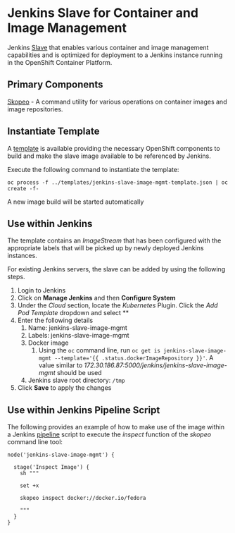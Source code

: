 Jenkins Slave for Container and Image Management
=============================

Jenkins [Slave](https://wiki.jenkins-ci.org/display/JENKINS/Distributed+builds) that enables various container and image management capabilities and is optimized for deployment to a Jenkins instance running in the OpenShift Container Platform.

## Primary Components

[Skopeo](https://github.com/projectatomic/skopeo/) - A command utility for various operations on container images and image repositories.


## Instantiate Template

A [template](../templates/jenkins-slave-image-mgmt-template.json) is available providing the necessary OpenShift components to build and make the slave image available to be referenced by Jenkins.

Execute the following command to instantiate the template:

```
oc process -f ../templates/jenkins-slave-image-mgmt-template.json | oc create -f-
```

A new image build will be started automatically

## Use within Jenkins

The template contains an *ImageStream* that has been configured with the appropriate labels that will be picked up by newly deployed Jenkins instances. 

For existing Jenkins servers, the slave can be added by using the following steps.

1. Login to Jenkins
2. Click on **Manage Jenkins** and then **Configure System**
3. Under the *Cloud* section, locate the *Kubernetes* Plugin. Click the *Add Pod Template* dropdown and select **
4. Enter the following details
	1. Name: jenkins-slave-image-mgmt
	2. Labels: jenkins-slave-image-mgmt 
	3. Docker image
		1. Using the `oc` command line, run `oc get is jenkins-slave-image-mgmt --template='{{ .status.dockerImageRepository }}'`. A value similar to *172.30.186.87:5000/jenkins/jenkins-slave-image-mgmt* should be used
	4. Jenkins slave root directory: `/tmp`
5. Click **Save** to apply the changes
	

## Use within Jenkins Pipeline Script

The following provides an example of how to make use of the image within a Jenkins [pipeline](https://jenkins.io/doc/book/pipeline/) script to execute the *inspect* function of the *skopeo* command line tool:

```
node('jenkins-slave-image-mgmt') { 

  stage('Inspect Image') {
    sh """

    set +x
        
    skopeo inspect docker://docker.io/fedora

    """
  }
}
```
